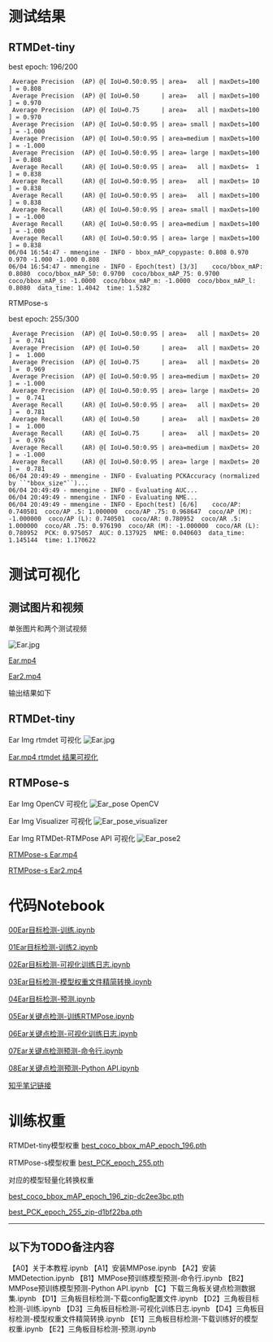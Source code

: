 # 测试结果

## RTMDet-tiny
best epoch: 196/200
```
 Average Precision  (AP) @[ IoU=0.50:0.95 | area=   all | maxDets=100 ] = 0.808
 Average Precision  (AP) @[ IoU=0.50      | area=   all | maxDets=100 ] = 0.970
 Average Precision  (AP) @[ IoU=0.75      | area=   all | maxDets=100 ] = 0.970
 Average Precision  (AP) @[ IoU=0.50:0.95 | area= small | maxDets=100 ] = -1.000
 Average Precision  (AP) @[ IoU=0.50:0.95 | area=medium | maxDets=100 ] = -1.000
 Average Precision  (AP) @[ IoU=0.50:0.95 | area= large | maxDets=100 ] = 0.808
 Average Recall     (AR) @[ IoU=0.50:0.95 | area=   all | maxDets=  1 ] = 0.838
 Average Recall     (AR) @[ IoU=0.50:0.95 | area=   all | maxDets= 10 ] = 0.838
 Average Recall     (AR) @[ IoU=0.50:0.95 | area=   all | maxDets=100 ] = 0.838
 Average Recall     (AR) @[ IoU=0.50:0.95 | area= small | maxDets=100 ] = -1.000
 Average Recall     (AR) @[ IoU=0.50:0.95 | area=medium | maxDets=100 ] = -1.000
 Average Recall     (AR) @[ IoU=0.50:0.95 | area= large | maxDets=100 ] = 0.838
06/04 16:54:47 - mmengine - INFO - bbox_mAP_copypaste: 0.808 0.970 0.970 -1.000 -1.000 0.808
06/04 16:54:47 - mmengine - INFO - Epoch(test) [3/3]    coco/bbox_mAP: 0.8080  coco/bbox_mAP_50: 0.9700  coco/bbox_mAP_75: 0.9700  coco/bbox_mAP_s: -1.0000  coco/bbox_mAP_m: -1.0000  coco/bbox_mAP_l: 0.8080  data_time: 1.4042  time: 1.5282
```

RTMPose-s

best epoch: 255/300
```
 Average Precision  (AP) @[ IoU=0.50:0.95 | area=   all | maxDets= 20 ] =  0.741
 Average Precision  (AP) @[ IoU=0.50      | area=   all | maxDets= 20 ] =  1.000
 Average Precision  (AP) @[ IoU=0.75      | area=   all | maxDets= 20 ] =  0.969
 Average Precision  (AP) @[ IoU=0.50:0.95 | area=medium | maxDets= 20 ] = -1.000
 Average Precision  (AP) @[ IoU=0.50:0.95 | area= large | maxDets= 20 ] =  0.741
 Average Recall     (AR) @[ IoU=0.50:0.95 | area=   all | maxDets= 20 ] =  0.781
 Average Recall     (AR) @[ IoU=0.50      | area=   all | maxDets= 20 ] =  1.000
 Average Recall     (AR) @[ IoU=0.75      | area=   all | maxDets= 20 ] =  0.976
 Average Recall     (AR) @[ IoU=0.50:0.95 | area=medium | maxDets= 20 ] = -1.000
 Average Recall     (AR) @[ IoU=0.50:0.95 | area= large | maxDets= 20 ] =  0.781
06/04 20:49:49 - mmengine - INFO - Evaluating PCKAccuracy (normalized by ``"bbox_size"``)...
06/04 20:49:49 - mmengine - INFO - Evaluating AUC...
06/04 20:49:49 - mmengine - INFO - Evaluating NME...
06/04 20:49:49 - mmengine - INFO - Epoch(test) [6/6]    coco/AP: 0.740501  coco/AP .5: 1.000000  coco/AP .75: 0.968647  coco/AP (M): -1.000000  coco/AP (L): 0.740501  coco/AR: 0.780952  coco/AR .5: 1.000000  coco/AR .75: 0.976190  coco/AR (M): -1.000000  coco/AR (L): 0.780952  PCK: 0.975057  AUC: 0.137925  NME: 0.040603  data_time: 1.145144  time: 1.170622
```

# 测试可视化
## 测试图片和视频
单张图片和两个测试视频

![Ear.jpg](https://github.com/chg0901/openmmlab2-hong/blob/main/No1-Assignment/MyEar/Ear.jpg)

[Ear.mp4](https://github.com/chg0901/openmmlab2-hong/blob/main/No1-Assignment/MyEar/Ear.mp4)

[Ear2.mp4](https://github.com/chg0901/openmmlab2-hong/blob/main/No1-Assignment/MyEar/Ear2.mp4)


输出结果如下

## RTMDet-tiny
Ear Img rtmdet 可视化
![Ear.jpg](https://github.com/chg0901/openmmlab2-hong/blob/main/No1-Assignment/MyEar/E2_rtmdet/vis/Ear.jpg)

[Ear.mp4 rtmdet 结果可视化](https://github.com/chg0901/openmmlab2-hong/blob/main/No1-Assignment/MyEar/E2_rtmdet/Ear_pred0.6.mp4)

## RTMPose-s
Ear Img OpenCV 可视化
![Ear_pose OpenCV](https://github.com/chg0901/openmmlab2-hong/blob/main/No1-Assignment/MyEar/Ear_pose.jpg)

Ear Img Visualizer 可视化
![Ear_pose_visualizer](https://github.com/chg0901/openmmlab2-hong/blob/main/No1-Assignment/MyEar/Ear_pose_visualizer.jpg)

Ear Img RTMDet-RTMPose API 可视化
![Ear_pose2](https://github.com/chg0901/openmmlab2-hong/blob/main/No1-Assignment/MyEar/RTMDet-RTMPose/Ear.jpg)


[RTMPose-s Ear.mp4](https://github.com/chg0901/openmmlab2-hong/blob/main/No1-Assignment/MyEar/RTMDet-RTMPose/Ear.mp4)

[RTMPose-s Ear2.mp4](https://github.com/chg0901/openmmlab2-hong/blob/main/No1-Assignment/MyEar/RTMDet-RTMPose/Ear2.mp4)



# 代码Notebook
[00Ear目标检测-训练.ipynb](https://github.com/chg0901/openmmlab2-hong/blob/main/No1-Assignment/00Ear%E7%9B%AE%E6%A0%87%E6%A3%80%E6%B5%8B-%E8%AE%AD%E7%BB%83.ipynb)

[01Ear目标检测-训练2.ipynb](https://github.com/chg0901/openmmlab2-hong/blob/main/No1-Assignment/01Ear%E7%9B%AE%E6%A0%87%E6%A3%80%E6%B5%8B-%E8%AE%AD%E7%BB%832.ipynb)

[02Ear目标检测-可视化训练日志.ipynb](https://github.com/chg0901/openmmlab2-hong/blob/main/No1-Assignment/02Ear%E7%9B%AE%E6%A0%87%E6%A3%80%E6%B5%8B-%E5%8F%AF%E8%A7%86%E5%8C%96%E8%AE%AD%E7%BB%83%E6%97%A5%E5%BF%97.ipynb)

[03Ear目标检测-模型权重文件精简转换.ipynb](https://github.com/chg0901/openmmlab2-hong/blob/main/No1-Assignment/03Ear%E7%9B%AE%E6%A0%87%E6%A3%80%E6%B5%8B-%E6%A8%A1%E5%9E%8B%E6%9D%83%E9%87%8D%E6%96%87%E4%BB%B6%E7%B2%BE%E7%AE%80%E8%BD%AC%E6%8D%A2.ipynb)

[04Ear目标检测-预测.ipynb](https://github.com/chg0901/openmmlab2-hong/blob/main/No1-Assignment/04Ear%E7%9B%AE%E6%A0%87%E6%A3%80%E6%B5%8B-%E9%A2%84%E6%B5%8B.ipynb)

[05Ear关键点检测-训练RTMPose.ipynb](https://github.com/chg0901/openmmlab2-hong/blob/main/No1-Assignment/05Ear%E5%85%B3%E9%94%AE%E7%82%B9%E6%A3%80%E6%B5%8B-%E8%AE%AD%E7%BB%83RTMPose.ipynb)

[06Ear关键点检测-可视化训练日志.ipynb](https://github.com/chg0901/openmmlab2-hong/blob/main/No1-Assignment/06Ear%E5%85%B3%E9%94%AE%E7%82%B9%E6%A3%80%E6%B5%8B-%E5%8F%AF%E8%A7%86%E5%8C%96%E8%AE%AD%E7%BB%83%E6%97%A5%E5%BF%97.ipynb)

[07Ear关键点检测预测-命令行.ipynb](https://github.com/chg0901/openmmlab2-hong/blob/main/No1-Assignment/07Ear%E5%85%B3%E9%94%AE%E7%82%B9%E6%A3%80%E6%B5%8B%E9%A2%84%E6%B5%8B-%E5%91%BD%E4%BB%A4%E8%A1%8C.ipynb)

[08Ear关键点检测预测-Python API.ipynb](https://github.com/chg0901/openmmlab2-hong/blob/main/No1-Assignment/08Ear%E5%85%B3%E9%94%AE%E7%82%B9%E6%A3%80%E6%B5%8B%E9%A2%84%E6%B5%8B-Python%20API.ipynb)


[知乎笔记链接](https://zhuanlan.zhihu.com/p/634511756) 

# 训练权重

RTMDet-tiny模型权重
[best_coco_bbox_mAP_epoch_196.pth](https://drive.google.com/file/d/1oBaGq98r5VySlMtCbLCavkStpmgxNLYl/view?usp=drive_link)

RTMPose-s模型权重
[best_PCK_epoch_255.pth](https://drive.google.com/file/d/1lFYuInSq_YISKDQp1PAhuaLUMRMxLsos/view?usp=sharing)

对应的模型轻量化转换权重

[best_coco_bbox_mAP_epoch_196_zip-dc2ee3bc.pth](https://drive.google.com/file/d/12NlnTy3P7-oVaMaYev3xr3tZbb2zFC6l/view?usp=sharing)

[best_PCK_epoch_255_zip-d1bf22ba.pth](https://drive.google.com/file/d/1WQRyWI22EJji4IwI9M_1ye_ljUwuAIyq/view?usp=sharing)



------------------------------------------------------------------------------------------
以下为TODO备注内容
------------------------------------------------------------------------------------------


【A0】关于本教程.ipynb
【A1】安装MMPose.ipynb
【A2】安装MMDetection.ipynb
【B1】MMPose预训练模型预测-命令行.ipynb
【B2】MMPose预训练模型预测-Python API.ipynb
【C】下载三角板关键点检测数据集.ipynb
【D1】三角板目标检测-下载config配置文件.ipynb
【D2】三角板目标检测-训练.ipynb
【D3】三角板目标检测-可视化训练日志.ipynb
【D4】三角板目标检测-模型权重文件精简转换.ipynb
【E1】三角板目标检测-下载训练好的模型权重.ipynb
【E2】三角板目标检测-预测.ipynb
